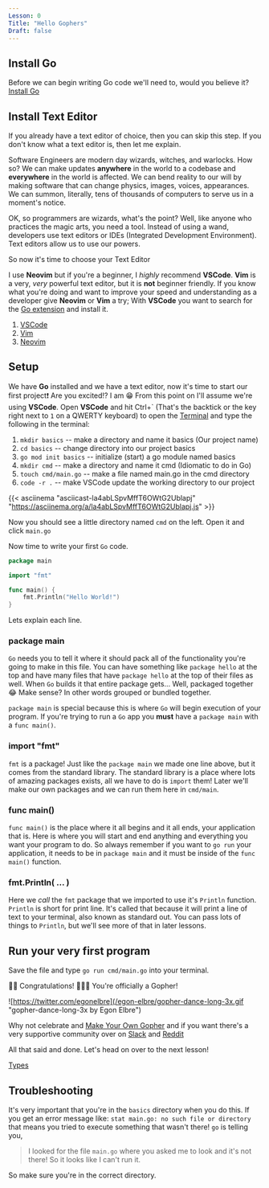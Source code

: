 ```yaml
---
Lesson: 0
Title: "Hello Gophers"
Draft: false
---
```


## Install Go

Before we can begin writing Go code we'll need to, would you believe it?
[Install Go](https://go.dev/doc/install)

## Install Text Editor

If you already have a text editor of choice, then you can skip this step. If
you don't know what a text editor is, then let me explain.

Software Engineers are modern day wizards, witches, and warlocks. How so? We
can make updates **anywhere** in the world to a codebase and **everywhere** in
the world is affected. We can bend reality to our will by making software that
can change physics, images, voices, appearances. We can summon, literally, tens
of thousands of computers to serve us in a moment's notice.

OK, so programmers are wizards, what's the point? Well, like anyone who
practices the magic arts, you need a tool. Instead of using a wand, developers
use text editors or IDEs (Integrated Development Environment). Text editors
allow us to use our powers.

So now it's time to choose your Text Editor

I use **Neovim** but if you're a beginner, I _highly_ recommend **VSCode**.
**Vim** is a very, _very_ powerful text editor, but it is **not** beginner
friendly. If you know what you're doing and want to improve your speed and
understanding as a developer give **Neovim** or **Vim** a try; With **VSCode**
you want to search for the [Go
extension](https://code.visualstudio.com/docs/languages/go) and install it.

1. [VSCode](https://code.visualstudio.com/)
1. [Vim](https://www.vim.org/download.php)
1. [Neovim](https://github.com/neovim/neovim/wiki/Installing-Neovim)

## Setup

We have **Go** installed and we have a text editor, now it's time to start our
first project❗ Are you excited⁉️ I am 😁 From this point on I'll assume we're
using **VSCode**. Open **VSCode** and hit Ctrl+\` (That's the backtick or the
key right next to `1` on a QWERTY keyboard) to open the
[Terminal](https://code.visualstudio.com/docs/editor/integrated-terminal) and
type the following in the terminal:

1. `mkdir basics` -- make a directory and name it basics (Our project name)
1. `cd basics` -- change directory into our project basics
1. `go mod init basics` -- initialize (start) a go module named basics
1. `mkdir cmd` -- make a directory and name it cmd (Idiomatic to do in Go)
1. `touch cmd/main.go` -- make a file named main.go in the cmd directory
1. `code -r .` -- make VSCode update the working directory to our project

{{< asciinema "asciicast-la4abLSpvMffT6OWtG2Ublapj"
  "https://asciinema.org/a/la4abLSpvMffT6OWtG2Ublapj.js" >}}

Now you should see a little directory named `cmd` on the left. Open it
and click `main.go`

Now time to write your first `Go` code.

```go
package main

import "fmt"

func main() {
	fmt.Println("Hello World!")
}
```

Lets explain each line.

### package main

`Go` needs you to tell it where it should pack all of the functionality you're
going to make in this file. You can have something like `package hello` at the
top and have many files that have `package hello` at the top of their files as
well. When `Go` builds it that entire package gets... Well, packaged together
😂 Make sense? In other words grouped or bundled together.

`package main` is special because this is where `Go` will begin execution of
your program. If you're trying to run a `Go` app you **must** have a `package
main` with a `func main()`.

### import "fmt"

`fmt` is a package! Just like the `package main` we made one line above, but
it comes from the standard library. The standard library is a place where lots
of amazing packages exists, all we have to do is `import` them!
Later we'll make our own packages and we can run them here in `cmd/main`.

### func main()

`func main()` is the place where it all begins and it all ends, your
application that is. Here is where you will start and end anything and
everything you want your program to do. So always remember if you want to `go
run` your application, it needs to be in `package main` and it must be inside
of the `func main()` function.

### fmt.Println( ... )

Here we _call_ the `fmt` package that we imported to use it's `Println`
function. `Println` is short for print line. It's called that because it will
print a line of text to your terminal, also known as standard out. You can pass
lots of things to `Println`, but we'll see more of that in later lessons.

## Run your very first program

Save the file and type `go run cmd/main.go` into your terminal.

🥳🥳 Congratulations! 🎉🎊🎉 You're officially a Gopher!

![https://twitter.com/egonelbre](/egon-elbre/gopher-dance-long-3x.gif "gopher-dance-long-3x by Egon Elbre")

Why not celebrate and [Make Your Own Gopher](https://gopherize.me/) and if you
want there's a very supportive community over on
[Slack](https://invite.slack.golangbridge.org/) and
[Reddit](https://www.reddit.com/r/golang/)

All that said and done. Let's head on over to the next lesson!

[Types](/basics/01-types)

## Troubleshooting

It's very important that you're in the `basics` directory when you do this. If
you get an error message like: `stat main.go: no such file or directory` that
means you tried to execute something that wasn't there! `go` is telling you,

> I looked for the file `main.go` where you asked me to look and it's not
> there! So it looks like I can't run it.

So make sure you're in the correct directory.
